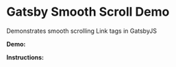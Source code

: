 # Gatsby Smooth Scroll Demo

Demonstrates smooth scrolling Link tags in GatsbyJS

**Demo:**

**Instructions:**
